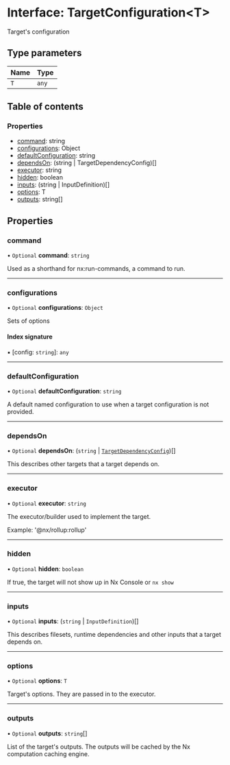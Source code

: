 # Interface: TargetConfiguration<T\>

Target's configuration

## Type parameters

| Name | Type  |
| :--- | :---- |
| `T`  | `any` |

## Table of contents

### Properties

- [command](../../devkit/documents/TargetConfiguration#command): string
- [configurations](../../devkit/documents/TargetConfiguration#configurations): Object
- [defaultConfiguration](../../devkit/documents/TargetConfiguration#defaultconfiguration): string
- [dependsOn](../../devkit/documents/TargetConfiguration#dependson): (string | TargetDependencyConfig)[]
- [executor](../../devkit/documents/TargetConfiguration#executor): string
- [hidden](../../devkit/documents/TargetConfiguration#hidden): boolean
- [inputs](../../devkit/documents/TargetConfiguration#inputs): (string | InputDefinition)[]
- [options](../../devkit/documents/TargetConfiguration#options): T
- [outputs](../../devkit/documents/TargetConfiguration#outputs): string[]

## Properties

### command

• `Optional` **command**: `string`

Used as a shorthand for nx:run-commands, a command to run.

---

### configurations

• `Optional` **configurations**: `Object`

Sets of options

#### Index signature

▪ [config: `string`]: `any`

---

### defaultConfiguration

• `Optional` **defaultConfiguration**: `string`

A default named configuration to use when a target configuration is not provided.

---

### dependsOn

• `Optional` **dependsOn**: (`string` \| [`TargetDependencyConfig`](../../devkit/documents/TargetDependencyConfig))[]

This describes other targets that a target depends on.

---

### executor

• `Optional` **executor**: `string`

The executor/builder used to implement the target.

Example: '@nx/rollup:rollup'

---

### hidden

• `Optional` **hidden**: `boolean`

If true, the target will not show up in Nx Console or `nx show`

---

### inputs

• `Optional` **inputs**: (`string` \| `InputDefinition`)[]

This describes filesets, runtime dependencies and other inputs that a target depends on.

---

### options

• `Optional` **options**: `T`

Target's options. They are passed in to the executor.

---

### outputs

• `Optional` **outputs**: `string`[]

List of the target's outputs. The outputs will be cached by the Nx computation
caching engine.
